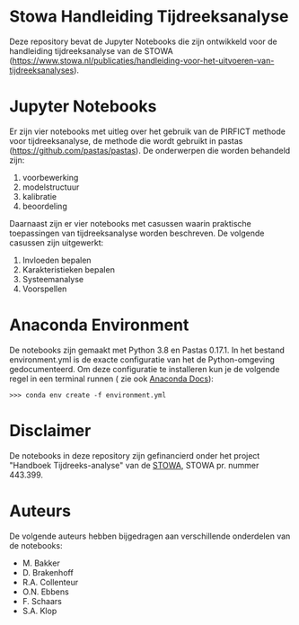 # Stowa Handleiding Tijdreeksanalyse
Deze repository bevat de Jupyter Notebooks die zijn ontwikkeld voor de handleiding tijdreeksanalyse van de STOWA (https://www.stowa.nl/publicaties/handleiding-voor-het-uitvoeren-van-tijdreeksanalyses). 


# Jupyter Notebooks
Er zijn vier notebooks met uitleg over het gebruik van de PIRFICT methode voor tijdreeksanalyse, de methode die wordt gebruikt in pastas (https://github.com/pastas/pastas). De onderwerpen die worden behandeld zijn:
1. voorbewerking
2. modelstructuur
3. kalibratie
4. beoordeling

Daarnaast zijn er vier notebooks met casussen waarin praktische toepassingen van tijdreeksanalyse worden beschreven. De volgende casussen zijn uitgewerkt:
1. Invloeden bepalen
2. Karakteristieken bepalen
3. Systeemanalyse
4. Voorspellen

# Anaconda Environment
De notebooks zijn gemaakt met Python 3.8 en Pastas 0.17.1. In het bestand environment.yml is de exacte configuratie van het de Python-omgeving gedocumenteerd. Om deze configuratie te installeren kun je de volgende regel in een terminal runnen ( zie ook [Anaconda Docs](https://conda.io/projects/conda/en/latest/user-guide/tasks/manage-environments.html#creating-an-environment-from-an-environment-yml-file)):

`>>> conda env create -f environment.yml`

# Disclaimer
De notebooks in deze repository zijn gefinancierd onder het project "Handboek Tijdreeks-analyse" van de [STOWA](https://www.stowa.nl/onderwerpen/klimaatadaptatie/van-kennis-naar-praktijk/handleiding-tijdreeksanalyse), STOWA pr. nummer 443.399.

# Auteurs
De volgende auteurs hebben bijgedragen aan verschillende onderdelen van de notebooks:
- M. Bakker
- D. Brakenhoff
- R.A. Collenteur
- O.N. Ebbens
- F. Schaars
- S.A. Klop
